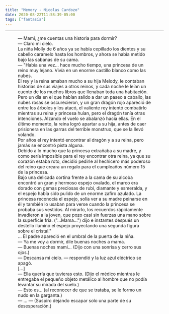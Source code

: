 ```yaml
---
title: "Memory - Nicolas Cardozo"
date: 2020-08-22T11:58:39-05:00
tags: ["fantasía"]
---
```

<hr>


<figure class="cuento">

&mdash; Mami, ¿me cuentas una historia para dormir?<br>
&mdash; Claro mi cielo.<br>
La niña Molly de 6 años ya se había cepillado los dientes y su cabello caramelo hasta los hombros, y ahora se había metido bajo las sabanas de su cama.<br>
&mdash; "Había una vez... hace mucho tiempo, una princesa de un reino muy lejano. Vivía en un enorme castillo blanco como las nubes.<br>
El rey y la reina amaban mucho a su hija Melody, le contaban historias de sus viajes a otros reinos, y cada noche le leían un cuento de los muchos libros que llenaban toda una habitación.<br>
Pero un día en el que habían salido a dar un paseo a caballo, las nubes rosas se oscurecieron, y un gran dragón rojo apareció de entre los árboles y los atacó, el valiente rey intentó combatirlo mientras su reina y princesa huían, pero el dragón tenía otras intenciones. Alzando el vuelo se abalanzó hacia ellas. En el último momento, la reina logró apartar a su hija, antes de caer prisionera en las garras del terrible monstruo, que se la llevó volando.<br>
Por años el rey intentó encontrar al dragón y a su reina, pero jamás se encontró pista alguna. <br>
Debido a lo mucho que la princesa extrañaba a su madre, y como sería imposible para el rey encontrar otra reina, ya que su corazón estaba roto, decidió pedirle al hechicero más poderoso del reino que creara un regalo para el cumpleaños número 15 de la princesa.<br>
Bajo una delicada cortina frente a la cama de su alcoba encontró un gran y hermoso espejo ovalado, el marco era dorado con gemas preciosas de rubí, diamante y esmeralda, y el espejo había sido pulido de un enorme zafiro azulado. La princesa reconocía el espejo, solía ver a su madre peinarse en él y también lo usaban para verse cuando la princesa se probaba sus vestidos. Al mirarlo, los recuerdos rápidamente invadieron a la joven, que pozo casi sin fuerzas una mano sobre la superficie fría. ("...Mama...") dijo e instantes después un destello iluminó el espejo proyectando una segunda figura sobre el cristal."<br>
... El padre apareció en el umbral de la puerta de la niña.<br>
&mdash; Ya me voy a dormir, dile buenas noches a mama.<br>
&mdash; Buenas noches mami... (Dijo con una sonrisa y cerro sus ojos.)<br>
&mdash; Descansa mi cielo. &mdash; respondió y la luz azul eléctrico se apagó.<br>
[...]<br>
&mdash; Ella quería que tuvieras esto. (Dijo el médico mientras le entregaba el pequeño objeto metálico al hombre que no podía levantar su mirada del suelo.)<br>
&mdash; Esto es... (al reconocer de que se trataba, se le formo un nudo en la garganta.)<br>
&mdash; … &mdash; (Suspiro dejando escapar solo una parte de su desesperación.)<br>
<br>
</figure>
